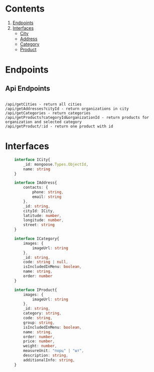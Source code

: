 # Contents
1. [Endpoints](#endpoints)
2. [Interfaces](#interfaces)
    + [City](#cityInterface)
    + [Address](#addressInterface)
    + [Category](#categoryInterface)
    + [Product](#productInterface)

# Endpoints<a name="endpoints"></a>

## Api Endpoints
```

/api/getCities - return all cities
/api/getAddresses?cityId - return organizations in city
/api/getCategories - return categories
/api/getProducts?categoryId&organizationId - return products for organization and selected category
/api/getProduct/:id - return one product with id

```

# Interfaces<a name="interfaces"></a>

<a name="cityInterface"></a>

```ts
    interface ICity{
        _id: mongoose.Types.ObjectId,
        name: string
    }
```

<a name="addressInterface"></a>

```ts
    interface IAddress{
        contacts: {
            phone: string,
            email: string
        },
        _id: string,
        cityId: ICity,
        latitude: number,
        longitude: number,
        street: string
    }
```

<a name="categoryInterface"></a>

```ts
    interface ICategory{
        images: {
            imageUrl: string
        },
        _id: string,
        code: string | null,
        isIncludedInMenu: boolean,
        name: string,
        order: number
    }
```

<a name="productInterface"></a>

```ts
    interface IProduct{
        images: {
            imageUrl: string
        },
        _id: string,
        category: string,
        code: string,
        group: string,
        isIncludedInMenu: boolean,
        name: string,
        order: number,
        price: number,
        weight: number,
        measureUnit: "порц" | "шт",
        description: string,
        additionalInfo: string,   
    }
```